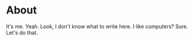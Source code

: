 # About
It's me. Yeah. Look, I don't know what to write here. I like computers? Sure. Let's do that. 
